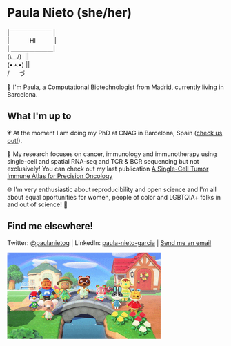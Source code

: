 # Paula Nieto (she/her)

|￣￣￣￣￣￣￣ |   
|&nbsp;&nbsp;&nbsp;&nbsp;&nbsp;&nbsp;&nbsp;&nbsp;&nbsp;&nbsp;&nbsp; HI &nbsp;&nbsp;&nbsp;&nbsp;&nbsp;&nbsp;&nbsp;&nbsp;&nbsp;&nbsp;|    
| ＿＿＿＿＿＿＿|    
(\\\__/)&nbsp;&nbsp;||    
(•ㅅ•) ||    
/ 　 づ 


:round_pushpin: I'm Paula, a Computational Biotechnologist from Madrid, currently living in Barcelona. 

## What I'm up to

:heartpulse: At the moment I am doing my PhD at CNAG in Barcelona, Spain ([check us out!](https://cnag.crg.eu/teams/genome-research-unit/single-cell-genomics-team)).

:space_invader: My research focuses on cancer, immunology and immunotherapy using single-cell and spatial RNA-seq and TCR & BCR sequencing but not exclusively! You can check out my last publication [A Single-Cell Tumor Immune Atlas for Precision Oncology](https://pubmed.ncbi.nlm.nih.gov/34548323/)

:globe_with_meridians: I'm very enthusiastic about reproducibility and open science and I'm all about equal oportunities for women, people of color and LGBTQIA+ folks in and out of science! :rainbow:



## Find me elsewhere!
Twitter: [@paulanietog](http://twitter.com/paulanietog/) | LinkedIn: [paula-nieto-garcia](https://www.linkedin.com/in/paula-nieto-garcia/) | [Send me an email](mailto:nietogarciapaula@gmail.com)

![](img/animal_crossing.gif)

